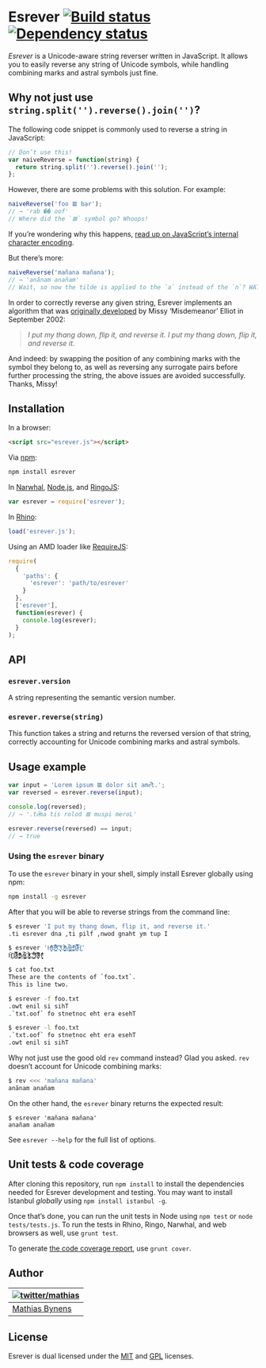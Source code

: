 # Esrever [![Build status](https://travis-ci.org/mathiasbynens/esrever.png?branch=master)](https://travis-ci.org/mathiasbynens/esrever) [![Dependency status](https://gemnasium.com/mathiasbynens/esrever.png)](https://gemnasium.com/mathiasbynens/esrever)

_Esrever_ is a Unicode-aware string reverser written in JavaScript. It allows you to easily reverse any string of Unicode symbols, while handling combining marks and astral symbols just fine.

## Why not just use `string.split('').reverse().join('')`?

The following code snippet is commonly used to reverse a string in JavaScript:

```js
// Don’t use this!
var naiveReverse = function(string) {
  return string.split('').reverse().join('');
};
```

However, there are some problems with this solution. For example:

```js
naiveReverse('foo 𝌆 bar');
// → 'rab �� oof'
// Where did the `𝌆` symbol go? Whoops!
```

If you’re wondering why this happens, [read up on JavaScript’s internal character encoding](http://mathiasbynens.be/notes/javascript-encoding).

But there’s more:

```js
naiveReverse('mañana mañana');
// → 'anãnam anañam'
// Wait, so now the tilde is applied to the `a` instead of the `n`? WAT.
```

In order to correctly reverse any given string, Esrever implements an algorithm that was [originally developed](http://www.youtube.com/watch?v=UODX_pYpVxk&t=33s "Work It") by Missy ‘Misdemeanor’ Elliot in September 2002:

> _I put my thang down, flip it, and reverse it.
> I put my thang down, flip it, and reverse it._

And indeed: by swapping the position of any combining marks with the symbol they belong to, as well as reversing any surrogate pairs before further processing the string, the above issues are avoided successfully. Thanks, Missy!

## Installation

In a browser:

```html
<script src="esrever.js"></script>
```

Via [npm](http://npmjs.org/):

```bash
npm install esrever
```

In [Narwhal](http://narwhaljs.org/), [Node.js](http://nodejs.org/), and [RingoJS](http://ringojs.org/):

```js
var esrever = require('esrever');
```

In [Rhino](http://www.mozilla.org/rhino/):

```js
load('esrever.js');
```

Using an AMD loader like [RequireJS](http://requirejs.org/):

```js
require(
  {
    'paths': {
      'esrever': 'path/to/esrever'
    }
  },
  ['esrever'],
  function(esrever) {
    console.log(esrever);
  }
);
```

## API

### `esrever.version`

A string representing the semantic version number.

### `esrever.reverse(string)`

This function takes a string and returns the reversed version of that string, correctly accounting for Unicode combining marks and astral symbols.

## Usage example

```js
var input = 'Lorem ipsum 𝌆 dolor sit ameͨ͆t.';
var reversed = esrever.reverse(input);

console.log(reversed);
// → '.teͨ͆ma tis rolod 𝌆 muspi meroL'

esrever.reverse(reversed) == input;
// → true
```

### Using the `esrever` binary

To use the `esrever` binary in your shell, simply install Esrever globally using npm:

```bash
npm install -g esrever
```

After that you will be able to reverse strings from the command line:

```bash
$ esrever 'I put my thang down, flip it, and reverse it.'
.ti esrever dna ,ti pilf ,nwod gnaht ym tup I

$ esrever 'H̹̙̦̮͉̩̗̗ͧ̇̏̊̾Eͨ͆͒̆ͮ̃͏̷̮̣̫̤̣ ̵̞̹̻̀̉̓ͬ͑͡ͅCͯ̂͐͏̨̛͔̦̟͈̻O̜͎͍͙͚̬̝̣̽ͮ͐͗̀ͤ̍̀͢M̴̡̲̭͍͇̼̟̯̦̉̒͠Ḛ̛̙̞̪̗ͥͤͩ̾͑̔͐ͅṮ̴̷̷̗̼͍̿̿̓̽͐H̙̙̔̄͜'
H̙̙̔̄͜Ṯ̴̷̷̗̼͍̿̿̓̽͐Ḛ̛̙̞̪̗ͥͤͩ̾͑̔͐ͅM̴̡̲̭͍͇̼̟̯̦̉̒͠O̜͎͍͙͚̬̝̣̽ͮ͐͗̀ͤ̍̀͢Cͯ̂͐͏̨̛͔̦̟͈̻ ̵̞̹̻̀̉̓ͬ͑͡ͅEͨ͆͒̆ͮ̃͏̷̮̣̫̤̣H̹̙̦̮͉̩̗̗ͧ̇̏̊̾

$ cat foo.txt
These are the contents of `foo.txt`.
This is line two.

$ esrever -f foo.txt
.owt enil si sihT
.`txt.oof` fo stnetnoc eht era esehT

$ esrever -l foo.txt
.`txt.oof` fo stnetnoc eht era esehT
.owt enil si sihT
```

Why not just use the good old `rev` command instead? Glad you asked. `rev` doesn’t account for Unicode combining marks:

```bash
$ rev <<< 'mañana mañana'
anãnam anañam
```

On the other hand, the `esrever` binary returns the expected result:

```
$ esrever 'mañana mañana'
anañam anañam
```

See `esrever --help` for the full list of options.

## Unit tests & code coverage

After cloning this repository, run `npm install` to install the dependencies needed for Esrever development and testing. You may want to install Istanbul _globally_ using `npm install istanbul -g`.

Once that’s done, you can run the unit tests in Node using `npm test` or `node tests/tests.js`. To run the tests in Rhino, Ringo, Narwhal, and web browsers as well, use `grunt test`.

To generate [the code coverage report](http://rawgithub.com/mathiasbynens/esrever/master/coverage/esrever/esrever.js.html), use `grunt cover`.

## Author

| [![twitter/mathias](http://gravatar.com/avatar/24e08a9ea84deb17ae121074d0f17125?s=70)](http://twitter.com/mathias "Follow @mathias on Twitter") |
|---|
| [Mathias Bynens](http://mathiasbynens.be/) |

## License

Esrever is dual licensed under the [MIT](http://mths.be/mit) and [GPL](http://mths.be/gpl) licenses.
